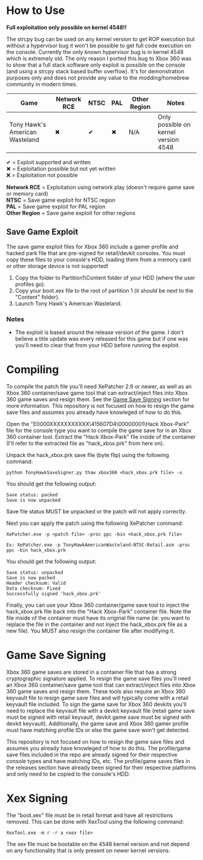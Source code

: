 # How to Use
**Full exploitation only possible on kernel 4548!!** 

The strcpy bug can be used on any kernel version to get ROP execution but without a hypervisor bug it won't be possible to get full code execution on the console. Currently the only known hypervisor bug is in kernel 4548 which is extremely old. The only reason I ported this bug to Xbox 360 was to show that a full stack software only exploit is possible on the console (and using a strcpy stack based buffer overflow). It's for demonstration purposes only and does not provide any value to the modding/homebrew community in modern times.

| Game | Network RCE | NTSC | PAL | Other Region | Notes |
| --- | --- | --- | --- | --- | --- |
| Tony Hawk's American Wasteland | ✖ | ✔ | ✖ | N/A | Only possible on kernel version 4548 |

✔ = Exploit supported and written  
✖ = Exploitation possible but not yet written  
❌ = Exploitation not possible

**Network RCE** = Exploitation using network play (doesn't require game save or memory card)  
**NTSC** = Save game exploit for NTSC region  
**PAL** = Save game exploit for PAL region  
**Other Region** = Save game exploit for other regions

## Save Game Exploit
The save game exploit files for Xbox 360 include a gamer profile and hacked park file that are pre-signed for retail/devkit consoles. You must copy these files to your console's HDD, loading them from a memory card or other storage device is not supported!

1. Copy the <TODO> folder to Partition1\Content folder of your HDD (where the user profiles go).
2. Copy your boot.xex file to the root of partition 1 (it should be next to the "Content" folder).
3. Launch Tony Hawk's American Wasteland.

### Notes
- The exploit is based around the release version of the game. I don't believe a title update was every released for this game but if one was you'll need to clear that from your HDD before running the exploit.

# Compiling
To compile the patch file you'll need XePatcher 2.9 or newer, as well as an Xbox 360 container/save game tool that can extract/inject files into Xbox 360 game saves and resign them. See the [Game Save Signing](#Game_Save_signing) section for more information. This repository is not focused on how to resign the game save files and assumes you already have knowleged of how to do this.

Open the "E0000XXXXXXXXXXX\415607D4\00000001\Hack Xbox-Park" file for the console type you want to compile the game save for in an Xbox 360 container tool. Extract the "Hack Xbox-Park" file inside of the container (I'll refer to the extracted file as "hack_xbox.prk" from here on).

Unpack the hack_xbox.prk save file (byte flip) using the following command:
```
python TonyHawkSaveSigner.py thaw xbox360 <hack_xbox.prk file> -u
```

You should get the following output:
```
Save status: packed
Save is now unpacked
```

Save file status MUST be unpacked or the patch will not apply correctly.

Next you can apply the patch using the following XePatcher command:
```
XePatcher.exe -p <patch file> -proc ppc -bin <hack_xbox.prk file>

Ex: XePatcher.exe -p TonyHawkAmericanWasteland-NTSC-Retail.asm -proc ppc -bin hack_xbox.prk
```

You should get the following output:
```
Save status: unpacked
Save is now packed
Header checksum: Valid
Data checksum: Fixed
Successfully signed 'hack_xbox.prk'
```

Finally, you can use your Xbox 360 container/game save tool to inject the hack_xbox.prk file back into the "Hack Xbox-Park" container file. Note the file inside of the container must have its original file name (ie: you want to replace the file in the container and not inject the hack_xbox.prk file as a new file). You MUST also resign the container file after modifying it.

# Game Save Signing
Xbox 360 game saves are stored in a container file that has a strong cryptographic signature applied. To resign the game save files you'll need an Xbox 360 container/save game tool that can extract/inject files into Xbox 360 game saves and resign them. These tools also require an Xbox 360 keyvault file to resign game save files and will typically come with a retail keyvault file included. To sign the game save for Xbox 360 devkits you'll need to replace the keyvault file with a devkit keyvault file (retail game save must be signed with retail keyvault, devkit game save must be signed with devkit keyvault). Additionally, the game save and Xbox 360 gamer profile must have matching profile IDs or else the game save won't get detected.

This repository is not focused on how to resign the game save files and assumes you already have knowleged of how to do this. The profile/game save files included in the repo are already signed for their respective console types and have matching IDs, etc. The profile/game saves files in the releases section have already been signed for their respective platforms and only need to be copied to the console's HDD.

# Xex Signing
The "boot.xex" file must be in retail format and have all restrictions removed. This can be done with XexTool using the following command:
```
XexTool.exe -m r -r a <xex file>
```

The xex file must be bootable on the 4548 kernel version and not depend on any functionality that is only present on newer kernel versions.
